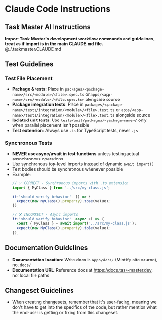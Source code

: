 # Claude Code Instructions

## Task Master AI Instructions
**Import Task Master's development workflow commands and guidelines, treat as if import is in the main CLAUDE.md file.**
@./.taskmaster/CLAUDE.md

## Test Guidelines

### Test File Placement

- **Package & tests**: Place in `packages/<package-name>/src/<module>/<file>.spec.ts` or `apps/<app-name>/src/<module>/<file.spec.ts>` alongside source
- **Package integration tests**: Place in `packages/<package-name>/tests/integration/<module>/<file>.test.ts` or `apps/<app-name>/tests/integration/<module>/<file>.test.ts` alongside source
- **Isolated unit tests**: Use `tests/unit/packages/<package-name>/` only when parallel placement isn't possible
- **Test extension**: Always use `.ts` for TypeScript tests, never `.js`

### Synchronous Tests
- **NEVER use async/await in test functions** unless testing actual asynchronous operations
- Use synchronous top-level imports instead of dynamic `await import()`
- Test bodies should be synchronous whenever possible
- Example:
  ```typescript
  // ✅ CORRECT - Synchronous imports with .ts extension
  import { MyClass } from '../src/my-class.js';

  it('should verify behavior', () => {
    expect(new MyClass().property).toBe(value);
  });

  // ❌ INCORRECT - Async imports
  it('should verify behavior', async () => {
    const { MyClass } = await import('../src/my-class.js');
    expect(new MyClass().property).toBe(value);
  });
  ```

## Documentation Guidelines

- **Documentation location**: Write docs in `apps/docs/` (Mintlify site source), not `docs/`
- **Documentation URL**: Reference docs at https://docs.task-master.dev, not local file paths

## Changeset Guidelines

- When creating changesets, remember that it's user-facing, meaning we don't have to get into the specifics of the code, but rather mention what the end-user is getting or fixing from this changeset.